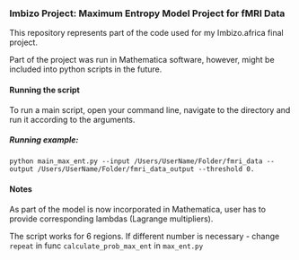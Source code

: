 ### Imbizo Project: Maximum Entropy Model Project for fMRI Data 

This repository represents part of the code used for my Imbizo.africa final 
project.

Part of the project was run in Mathematica software, however, might be included 
into python scripts in the future. 

#### Running the script
To run a main script, open your command line, navigate to the directory and run 
it according to the arguments.

##### Running example:
`python main_max_ent.py --input /Users/UserName/Folder/fmri_data
 --output /Users/UserName/Folder/fmri_data_output --threshold 0.`
 
#### Notes
As part of the model is now incorporated in Mathematica, user has to provide
corresponding lambdas (Lagrange multipliers). 

The script works for 6 regions. If different number is necessary - change `repeat`
in func `calculate_prob_max_ent` in `max_ent.py`